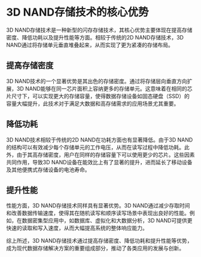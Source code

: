 # 3D NAND存储技术的核心优势

3D NAND存储技术是一种新型的闪存存储技术，其核心优势主要体现在提高存储密度、降低功耗以及提升性能等方面。相较于传统的2D NAND存储技术，3D NAND通过将存储单元垂直堆叠起来，从而实现了更为紧凑的存储布局。

## 提高存储密度

3D NAND技术的一个显著优势是其出色的存储密度。通过将存储层向垂直方向扩展，3D NAND能够在同一芯片面积上容纳更多的存储单元。这意味着在相同的芯片尺寸下，可以实现更大的存储容量，使得数据存储设备如固态硬盘（SSD）的容量大幅提升，此技术对于满足大数据和高存储需求的应用场景尤其重要。

## 降低功耗

3D NAND技术相较于传统的2D NAND在功耗方面也有显著降低。由于3D NAND的结构可以有效减少每个存储单元的工作电压，从而在读写过程中降低功耗。此外，由于其高存储密度，用户在同样的存储容量下可以使用更少的芯片。这些因素共同作用，导致3D NAND设备在能效比上有了显著的提升，进而延长了移动设备及其他便携式存储设备的电池寿命。

## 提升性能

性能方面，3D NAND存储技术同样具有显著优势。3D NAND通过减少存取时间和改善数据传输速度，使得其在随机读写和顺序读写场景中表现出良好的性能。例如，在数据密集型应用中，如数据库、虚拟化和大数据分析，3D NAND可提供更快速的读取和写入速度，从而大幅提高系统的整体响应能力。

综上所述，3D NAND存储技术通过提高存储密度、降低功耗和提升性能等优势，成为现代数据存储解决方案的重要组成部分，推动了各类应用的发展与创新。